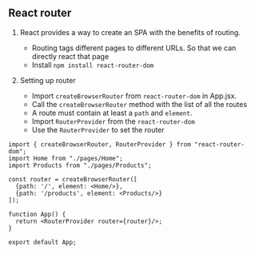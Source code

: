 ## React router

1. React provides a way to create an SPA with the benefits of routing.
   - Routing tags different pages to different URLs. So that we can directly react that page
   - Install `npm install react-router-dom`

2. Setting up router
   - Import `createBrowserRouter` from `react-router-dom` in App.jsx.
   - Call the `createBrowserRouter` method with the list of all the routes
   - A route must contain at least a `path` and `element`.
   - Import `RouterProvider` from the `react-router-dom`
   - Use the `RouterProvider` to set the router



```
import { createBrowserRouter, RouterProvider } from "react-router-dom";
import Home from "./pages/Home";
import Products from "./pages/Products";

const router = createBrowserRouter([
  {path: '/', element: <Home/>},
  {path: '/products', element: <Products/>}
]);

function App() {
  return <RouterProvider router={router}/>;
}

export default App;
```